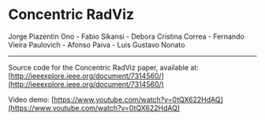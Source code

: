 # Concentric RadViz

Jorge Piazentin Ono - Fabio Sikansi - Debora Cristina Correa - Fernando Vieira Paulovich - Afonso Paiva - Luis Gustavo Nonato

---
Source code for the Concentric RadViz paper, available at: [http://ieeexplore.ieee.org/document/7314560/](http://ieeexplore.ieee.org/document/7314560/)

Video demo: [https://www.youtube.com/watch?v=0tQX622HdAQ](https://www.youtube.com/watch?v=0tQX622HdAQ)


